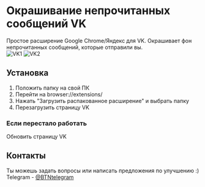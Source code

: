 # Окрашивание непрочитанных сообщений VK
Простое расширение Google Chrome/Яндекс для VK. Окрашивает фон непрочитанных сообщений, которые отправили вы. <br>
![VK1](https://github.com/user-attachments/assets/530adb9d-92fb-4fcb-ada1-aa37b028a654)
![VK2](https://github.com/user-attachments/assets/9ebf1223-0af0-4135-854d-bf54bd8cb16e)

## Установка
1. Положить папку на свой ПК
2. Перейти на browser://extensions/
3. Нажать "Загрузить распакованное расширение" и выбрать папку
4. Перезагрузить страницу VK

### Если перестало работать
Обновить страницу VK

## Контакты
Ты можешь задать вопросы или написать предложения по улучшению :) <br>
Telegram - [@BTNtelegram](https://t.me/BTNtelegram)
